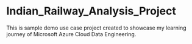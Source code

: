 # Indian_Railway_Analysis_Project
This is sample demo use case project created to showcase my learning journey of Microsoft Azure Cloud Data Engineering.
